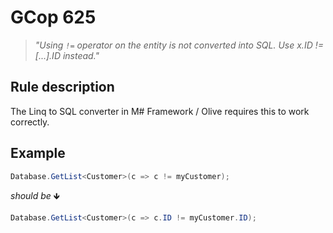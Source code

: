 ﻿# GCop 625

> *"Using `!=` operator on the entity is not converted into SQL. Use x.ID != [...].ID instead."*

## Rule description

The Linq to SQL converter in M# Framework / Olive requires this to work correctly.

## Example

```csharp
Database.GetList<Customer>(c => c != myCustomer);
```

*should be* 🡻

```csharp
Database.GetList<Customer>(c => c.ID != myCustomer.ID);
```
